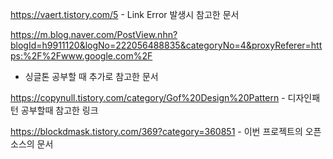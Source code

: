 https://vaert.tistory.com/5   - Link Error 발생시 참고한 문서

https://m.blog.naver.com/PostView.nhn?blogId=h9911120&logNo=222056488835&categoryNo=4&proxyReferer=https:%2F%2Fwww.google.com%2F 
- 싱글톤 공부할 때 추가로 참고한 문서

https://copynull.tistory.com/category/Gof%20Design%20Pattern  - 디자인패턴 공부할때 참고한 링크

https://blockdmask.tistory.com/369?category=360851            - 이번 프로젝트의 오픈소스의 문서

